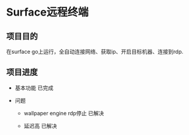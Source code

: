 # Surface远程终端

## 项目目的

  在surface go上运行，全自动连接网络、获取ip、开启目标机器、连接到rdp.

## 项目进度

+ 基本功能    已完成

+ 问题

  + wallpaper engine rdp停止    已解决

  + 延迟高    已解决